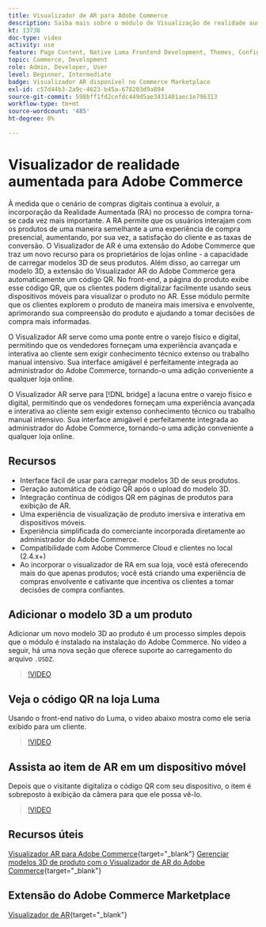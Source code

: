 ```yaml
---
title: Visualizador de AR para Adobe Commerce
description: Saiba mais sobre o módulo de Visualização de realidade aumentada disponível no Commerce Marketplace.
kt: 13738
doc-type: video
activity: use
feature: Page Content, Native Luma Frontend Development, Themes, Configuration
topic: Commerce, Development
role: Admin, Developer, User
level: Beginner, Intermediate
badge: Visualizador AR disponível no Commerce Marketplace
exl-id: c57d44b3-2a9c-4623-b45a-678203d9a894
source-git-commit: 598bff1fd2cefdc449d5ae3431401aec1e796313
workflow-type: tm+mt
source-wordcount: '485'
ht-degree: 0%

---
```


# Visualizador de realidade aumentada para Adobe Commerce

À medida que o cenário de compras digitais continua a evoluir, a incorporação da Realidade Aumentada (RA) no processo de compra torna-se cada vez mais importante. A RA permite que os usuários interajam com os produtos de uma maneira semelhante a uma experiência de compra presencial, aumentando, por sua vez, a satisfação do cliente e as taxas de conversão.
O Visualizador de AR é uma extensão do Adobe Commerce que traz um novo recurso para os proprietários de lojas online - a capacidade de carregar modelos 3D de seus produtos. Além disso, ao carregar um modelo 3D, a extensão do Visualizador AR do Adobe Commerce gera automaticamente um código QR. No front-end, a página do produto exibe esse código QR, que os clientes podem digitalizar facilmente usando seus dispositivos móveis para visualizar o produto no AR. Esse módulo permite que os clientes explorem o produto de maneira mais imersiva e envolvente, aprimorando sua compreensão do produto e ajudando a tomar decisões de compra mais informadas.

O Visualizador AR serve como uma ponte entre o varejo físico e digital, permitindo que os vendedores forneçam uma experiência avançada e interativa ao cliente sem exigir conhecimento técnico extenso ou trabalho manual intensivo. Sua interface amigável é perfeitamente integrada ao administrador do Adobe Commerce, tornando-o uma adição conveniente a qualquer loja online.

O Visualizador AR serve para [!DNL bridge] a lacuna entre o varejo físico e digital, permitindo que os vendedores forneçam uma experiência avançada e interativa ao cliente sem exigir extenso conhecimento técnico ou trabalho manual intensivo. Sua interface amigável é perfeitamente integrada ao administrador do Adobe Commerce, tornando-o uma adição conveniente a qualquer loja online.

## Recursos

- Interface fácil de usar para carregar modelos 3D de seus produtos.
- Geração automática de código QR após o upload do modelo 3D.
- Integração contínua de códigos QR em páginas de produtos para exibição de AR.
- Uma experiência de visualização de produto imersiva e interativa em dispositivos móveis.
- Experiência simplificada do comerciante incorporada diretamente ao administrador do Adobe Commerce.
- Compatibilidade com Adobe Commerce Cloud e clientes no local (2.4.x+)
- Ao incorporar o visualizador de RA em sua loja, você está oferecendo mais do que apenas produtos; você está criando uma experiência de compras envolvente e cativante que incentiva os clientes a tomar decisões de compra confiantes.

## Adicionar o modelo 3D a um produto

Adicionar um novo modelo 3D ao produto é um processo simples depois que o módulo é instalado na instalação do Adobe Commerce.
No vídeo a seguir, há uma nova seção que oferece suporte ao carregamento do arquivo `.USDZ`.

>[!VIDEO](https://video.tv.adobe.com/v/3422370?learn=on)

## Veja o código QR na loja Luma

Usando o front-end nativo do Luma, o vídeo abaixo mostra como ele seria exibido para um cliente.

>[!VIDEO](https://video.tv.adobe.com/v/3422371?learn=on)

## Assista ao item de AR em um dispositivo móvel

Depois que o visitante digitaliza o código QR com seu dispositivo, o item é sobreposto à exibição da câmera para que ele possa vê-lo.

>[!VIDEO](https://video.tv.adobe.com/v/3422372?learn=on)

## Recursos úteis

[Visualizador AR para Adobe Commerce](https://experienceleague.adobe.com/docs/commerce-admin/catalog/products/digital-assets/product-3d-model/ar-viewer-overview.html?lang=pt-BR){target="_blank"}
[Gerenciar modelos 3D de produto com o Visualizador de AR do Adobe Commerce](https://experienceleague.adobe.com/docs/commerce-admin/catalog/products/digital-assets/product-3d-model/ar-viewer-setup.html?lang=pt-BR){target="_blank"}

## Extensão do Adobe Commerce Marketplace

[Visualizador de AR](https://commercemarketplace.adobe.com/magento-module-arviewer.html){target="_blank"}
